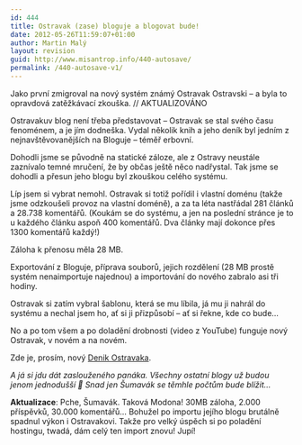 ```yaml
---
id: 444
title: Ostravak (zase) bloguje a blogovat bude!
date: 2012-05-26T11:59:07+01:00
author: Martin Malý
layout: revision
guid: http://www.misantrop.info/440-autosave/
permalink: /440-autosave-v1/
---
```

Jako první zmigroval na nový systém známý Ostravak Ostravski &#8211; a byla to opravdová zatěžkávací zkouška. // AKTUALIZOVÁNO

<!--more-->

Ostravakuv blog není třeba představovat &#8211; Ostravak se stal svého času fenoménem, a je jím dodneška. Vydal několik knih a jeho deník byl jedním z nejnavštěvovanějších na Bloguje &#8211; téměř erbovní.

Dohodli jsme se původně na statické záloze, ale z Ostravy neustále zaznívalo temné mručení, že by občas ještě něco nadřystal. Tak jsme se dohodli a přesun jeho blogu byl zkouškou celého systému.

Líp jsem si vybrat nemohl. Ostravak si totiž pořídil i vlastní doménu (takže jsme odzkoušeli provoz na vlastní doméně), a za ta léta nastřádal 281 článků a 28.738 komentářů. (Koukám se do systému, a jen na poslední stránce je to u každého článku aspoň 400 komentářů. Dva články mají dokonce přes 1300 komentářů každý!)

Záloha k přenosu měla 28 MB.

Exportování z Bloguje, příprava souborů, jejich rozdělení (28 MB prostě systém nenaimportuje najednou) a importování do nového zabralo asi tři hodiny.

Ostravak si zatím vybral šablonu, která se mu líbila, já mu ji nahrál do systému a nechal jsem ho, ať si ji přizpůsobí &#8211; ať si řekne, kde co bude&#8230;

No a po tom všem a po doladění drobnosti (video z YouTube) funguje nový Ostravak, v novém a na novém.

Zde je, prosím, nový [Denik Ostravaka](http://denik.ostravaka.cz/).

_A já si jdu dát zaslouženého panáka. Všechny ostatní blogy už budou jenom jednodušší 🙂 Snad jen Šumavák se těmhle počtům bude blížit&#8230;_

**Aktualizace**: Pche, Šumavák. Taková Modona! 30MB záloha, 2.000 příspěvků, 30.000 komentářů&#8230; Bohužel po importu jejího blogu brutálně spadnul výkon i Ostravakovi. Takže pro velký úspěch si po poladění hostingu, twadá, dám celý ten import znovu! Jupí!